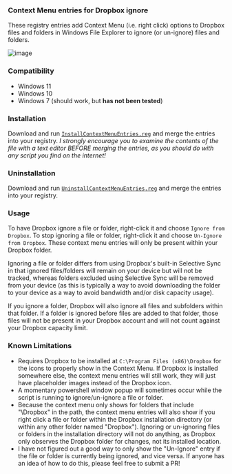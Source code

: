 ### Context Menu entries for Dropbox ignore
These registry entries add Context Menu (i.e. right click) options to Dropbox files and folders in Windows File Explorer to ignore (or un-ignore) files and folders.

![image](https://user-images.githubusercontent.com/3628457/172520857-97fce272-90c2-46b3-a481-978c050dbc47.png)

### Compatibility
* Windows 11
* Windows 10
* Windows 7 (should work, but **has not been tested**)

### Installation
Download and run [`InstallContextMenuEntries.reg`](Regedit/InstallContextMenuEntries.reg) and merge the entries into your registry. *I strongly encourage you to examine the contents of the file with a text editor BEFORE merging the entries, as you should do with any script you find on the internet!*

### Uninstallation
Download and run [`UninstallContextMenuEntries.reg`](Regedit/UninstallContextMenuEntries.reg) and merge the entries into your registry.

### Usage
To have Dropbox ignore a file or folder, right-click it and choose `Ignore from Dropbox`. To stop ignoring a file or folder, right-click it and choose `Un-Ignore from Dropbox`. These context menu entries will only be present within your Dropbox folder.

Ignoring a file or folder differs from using Dropbox's built-in Selective Sync in that ignored files/folders will remain on your device but will not be tracked, whereas folders excluded using Selective Sync will be removed from your device (as this is typically a way to avoid downloading the folder to your device as a way to avoid bandwidth and/or disk capacity usage).

If you ignore a folder, Dropbox will also ignore all files and subfolders within that folder. If a folder is ignored before files are added to that folder, those files will not be present in your Dropbox account and will not count against your Dropbox capacity limit.

### Known Limitations
- Requires Dropbox to be installed at `C:\Program Files (x86)\Dropbox` for the icons to properly show in the Context Menu. If Dropbox is installed somewhere else, the context menu entries will still work, they will just have placeholder images instead of the Dropbox icon.
- A momentary powershell window popup will sometimes occur while the script is running to ignore/un-ignore a file or folder.
- Because the context menu only shows for folders that include "\Dropbox" in the path, the context menu entries will also show if you right click a file or folder within the Dropbox installation directory (or within any other folder named "Dropbox"). Ignoring or un-ignoring files or folders in the installation directory will not do anything, as Dropbox only observes the Dropbox folder for changes, not its installed location.
- I have not figured out a good way to only show the "Un-Ignore" entry if the file or folder is currently being ignored, and vice versa. If anyone has an idea of how to do this, please feel free to submit a PR!
